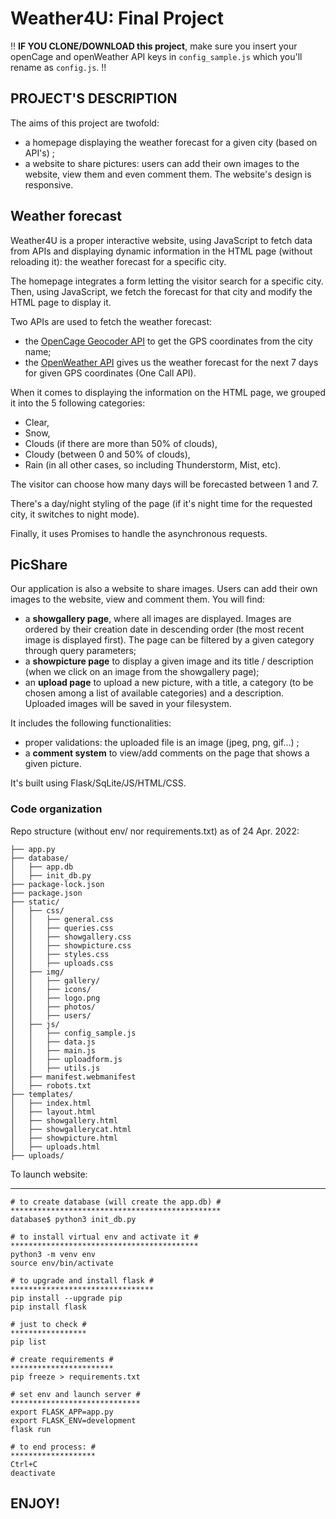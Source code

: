 # Weather4U: Final Project


‼️ 
**IF YOU CLONE/DOWNLOAD this project**, make sure you insert your openCage and openWeather API keys in `config_sample.js` which you'll rename as `config.js`.
!!

## PROJECT'S DESCRIPTION

The aims of this project are twofold:
- a homepage displaying the weather forecast for a given city (based on API's) ;
- a website to share pictures: users can add their own images to the website, view them and even comment them.
The website's design is responsive.

## Weather forecast

Weather4U is a proper interactive website, using JavaScript to fetch data from APIs and displaying dynamic information in the HTML page (without reloading it): the weather forecast for a specific city.

The homepage integrates a form letting the visitor search for a specific city. Then, using JavaScript, we fetch the forecast for that city and modify the HTML page to display it.

Two APIs are used to fetch the weather forecast:
- the [OpenCage Geocoder API](https://opencagedata.com/) to get the GPS coordinates from the city name;
- the [OpenWeather API](https://openweathermap.org/) gives us the weather forecast for the next 7 days for given GPS coordinates (One Call API).

When it comes to displaying the information on the HTML page, we grouped it into the 5 following categories:
- Clear,
- Snow,
- Clouds (if there are more than 50% of clouds),
- Cloudy (between 0 and 50% of clouds),
- Rain (in all other cases, so including Thunderstorm, Mist, etc).

The visitor can choose how many days will be forecasted between 1 and 7.

There's a day/night styling of the page (if it's night time for the requested city, it switches to night mode).

Finally, it uses Promises to handle the asynchronous requests.

## PicShare
Our application is also a website to share images. Users can add their own images to the website, view and comment them. You will find:

- a **showgallery page**, where all images are displayed. Images are ordered by their creation date in descending order (the most recent image is displayed first). The page can be filtered by a given category through query parameters;
- a **showpicture page** to display a given image and its title / description (when we click on an image from the showgallery page);
- an **upload page** to upload a new picture, with a title, a category (to be chosen among a list of available categories) and a description. Uploaded images will be saved in your filesystem.

It includes the following functionalities:
- proper validations: the uploaded file is an image (jpeg, png, gif...) ;
- a **comment system** to view/add comments on the page that shows a given picture.

It's built using Flask/SqLite/JS/HTML/CSS.

### Code organization

Repo structure (without env/ nor requirements.txt) as of 24 Apr. 2022:

```
├── app.py
├── database/
│   ├── app.db
│   ├── init_db.py
├── package-lock.json
├── package.json
├── static/
│   ├── css/
│   │   ├── general.css
│   │   ├── queries.css
│   │   ├── showgallery.css
│   │   ├── showpicture.css
│   │   ├── styles.css
│   │   ├── uploads.css
│   ├── img/
│   │   ├── gallery/
│   │   ├── icons/
│   │   ├── logo.png
│   │   ├── photos/
│   │   ├── users/
│   ├── js/
│   │   ├── config_sample.js
│   │   ├── data.js
│   │   ├── main.js
│   │   ├── uploadform.js
│   │   ├── utils.js
│   ├── manifest.webmanifest
│   ├── robots.txt
├── templates/
│   ├── index.html
│   ├── layout.html
│   ├── showgallery.html
│   ├── showgallerycat.html
│   ├── showpicture.html
│   ├── uploads.html
├── uploads/

```

To launch website:
******************
```
# to create database (will create the app.db) #
***********************************************
database$ python3 init_db.py

# to install virtual env and activate it #
******************************************
python3 -m venv env
source env/bin/activate

# to upgrade and install flask #
********************************
pip install --upgrade pip
pip install flask

# just to check #
*****************
pip list

# create requirements #
***********************
pip freeze > requirements.txt

# set env and launch server #
*****************************
export FLASK_APP=app.py
export FLASK_ENV=development
flask run

# to end process: #
*******************
Ctrl+C
deactivate
````
## ENJOY!